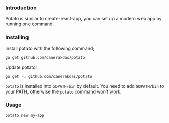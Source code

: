 ### Introduction

Potato is similar to create-react-app, you can set up a modern web app by running one command.

### Installing

Install potato with the following command;
```bash
go get github.com/canerakdas/potato
```

Update potato!
```bash
go get -u github.com/canerakdas/potato
```

`potato` is installed into `GOPATH/bin` by default. You need to add `GOPATH/bin` to your PATH, otherwise the `potato` command won’t work.

### Usage

```bash
potato new my-app
```